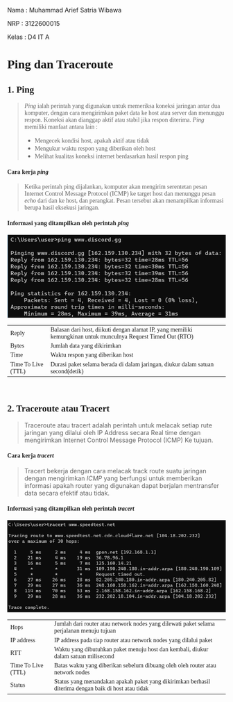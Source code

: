 <p>Nama : Muhammad Arief Satria Wibawa</p>
<p>NRP : 3122600015</p>
<p>Kelas : D4 IT A</p>

**<h1 style="font-family:bahnschrift;">Ping dan Traceroute</h1>**

**<h2 style="font-family:bahnschrift;">1. Ping</h2>**

> <p style="font-family:bahnschrift;"> <em>Ping</em> ialah perintah yang digunakan untuk memeriksa koneksi jaringan antar dua komputer, dengan cara mengirimkan paket data ke host atau server dan menunggu respon. Koneksi akan dianggap aktif atau stabil jika respon diterima. <em>Ping</em> memiliki manfaat antara lain :</p> 
> 
>* <div class ="isi" style="font-family:bahnschrift;">Mengecek kondisi host, apakah aktif atau tidak </div>
>* <div class ="isi" style="font-family:bahnschrift;">Mengukur waktu respon yang diberikan oleh host </div>
>* <div class ="isi" style="font-family:bahnschrift;">Melihat kualitas koneksi internet berdasarkan hasil respon ping </div>

<h4 style="font-family:bahnschrift;"><strong>Cara kerja <em>ping</em></strong></h4>

> <div class ="isi" style="font-family:bahnschrift;">Ketika perintah ping dijalankan, komputer akan mengirim serentetan pesan Internet Control Message Protocol (ICMP) ke target host dan menunggu pesan <em>echo</em> dari dan ke host, dan perangkat. Pesan tersebut akan menampilkan informasi berupa hasil eksekusi jaringan.</div>

**<h4 style="font-family:bahnschrift;">Informasi yang ditampilkan oleh perintah <em>ping</em></h4>**

<img src="assets/ping.png">

<table style="font-family:bahnschrift;">
<tr>
    <td>Reply</td>
    <td>Balasan dari host, diikuti dengan alamat IP, yang memiliki kemungkinan untuk munculnya Request Timed Out (RTO)</td>
</tr>
<tr>
    <td>Bytes</td>
    <td>Jumlah data yang dikirimkan</td>
</tr>
<tr>
    <td>Time</td>
    <td>Waktu respon yang diberikan host</td>
</tr>
<tr>
    <td>Time To Live (TTL)</td>
    <td>Durasi paket selama berada di dalam jaringan, diukur dalam satuan second(detik)</td>
</tr>
</table>
<br>

**<h2 style="font-family:bahnschrift;">2. Traceroute atau Tracert</h2>**
> <div class ="isi">Traceroute atau tracert adalah perintah untuk melacak setiap rute jaringan yang dilalui oleh IP Address secara Real time dengan mengirimkan Internet Control Message Protocol (ICMP) Ke tujuan.</div>

**<h4 style="font-family:bahnschrift;">Cara kerja <em>tracert</em></h4>**
> <div class ="isi">Tracert bekerja dengan cara melacak track route suatu jaringan dengan mengirimkan <em>ICMP</em> yang berfungsi untuk memberikan informasi apakah router yang digunakan dapat berjalan mentransfer data secara efektif atau tidak. </div>

**<h4 style="font-family:bahnschrift;">Informasi yang ditampilkan oleh perintah <em>tracert</em></h4>**
<img src="assets/tracert.png">
<table style="font-family:bahnschrift;">
<tr>
    <td>Hops</td>
    <td>Jumlah dari router atau network nodes yang dilewati paket selama perjalanan menuju tujuan</td>
</tr>
<tr>
    <td>IP address</td>
    <td>IP address pada tiap router atau network nodes yang dilalui paket</td>
</tr>
<tr>
    <td>RTT</td>
    <td>Waktu yang dibutuhkan paket menuju host dan kembali, diukur dalam satuan milisecond</td>
</tr>
<tr>
    <td>Time To Live (TTL)</td>
    <td>Batas waktu yang diberikan sebelum dibuang oleh     oleh router atau network nodes</td>
</tr>
<tr>
    <td>Status</td>
    <td>Status yang menandakan apakah paket yang dikirimkan berhasil diterima dengan baik di host atau tidak</td>
</tr>
</table>
